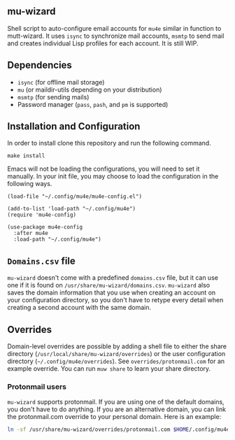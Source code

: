 mu-wizard
--------------------------------------------------------------------------------

Shell script to auto-configure email accounts for `mu4e` similar in function to
mutt-wizard. It uses `isync` to synchronize mail accounts, `msmtp` to send mail
and creates individual Lisp profiles for each account. It is still WIP.


Dependencies
--------------------------------------------------------------------------------

* `isync` (for offline mail storage)
* `mu` (or maildir-utils depending on your distribution)
* `msmtp` (for sending mails)
* Password manager (`pass`, `pash`, and `pm` is supported)



Installation and Configuration
--------------------------------------------------------------------------------

In order to install clone this repository and run the following command.

    make install

Emacs will not be loading the configurations, you will need to set it manually.
In your init file, you may choose to load the configuration in the following
ways.

``` elisp
(load-file "~/.config/mu4e/mu4e-config.el")
```

``` elisp
(add-to-list 'load-path "~/.config/mu4e")
(require 'mu4e-config)
```

``` elisp
(use-package mu4e-config
  :after mu4e
  :load-path "~/.config/mu4e")
```


`Domains.csv` file
--------------------------------------------------------------------------------

`mu-wizard` doesn't come with a predefined `domains.csv` file, but it can use
one if it is found on `/usr/share/mu-wizard/domains.csv`. `mu-wizard` also saves
the domain information that you use when creating an account on your
configuration directory, so you don't have to retype every detail when creating
a second account with the same domain.


Overrides
--------------------------------------------------------------------------------

Domain-level overrides are possible by adding a shell file to either the share
directory (`/usr/local/share/mu-wizard/overrides`) or the user configuration
directory (`~/.config/mu4e/overrides`). See `overrides/protonmail.com` for an
example override. You can run `muw share` to learn your share directory.


### Protonmail users

`mu-wizard` supports protonmail. If you are using one of the default domains,
you don't have to do anything. If you are an alternative domain, you can link
the protonmail.com override to your personal domain. Here is an example:

``` sh
ln -sf /usr/share/mu-wizard/overrides/protonmail.com $HOME/.config/mu4e/overrides/example.com
```
